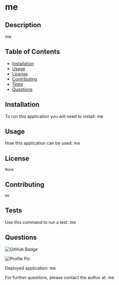 # me

  ## Description
  me
  
  ## Table of Contents
  - [Installation](#installation)
  - [Usage](#usage)
  - [License](#license)
  - [Contributing](#contributing)
  - [Tests](#tests)
  - [Questions](#questions)

  ## Installation
  To run this application you will need to install: me

  ## Usage
  How this application can be used: me

  ## License
    None

  ## Contributing
    me

  ## Tests
  Use this command to run a test: me

  ## Questions
  
 ![GitHub Badge](https://img.shields.io/badge/Github-me-4cbbb9)
  
 ![Profile Pic](https://github.com/me.png?size=120)
  
 Deployed application: me
  
 For further questions, please contact the author at: me
